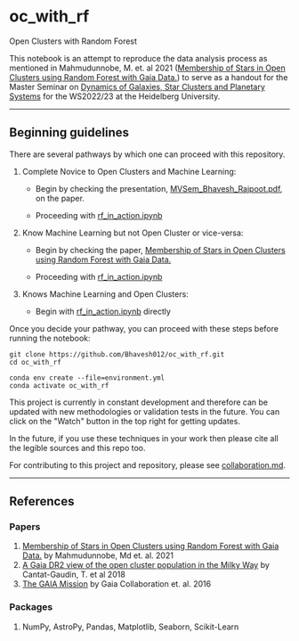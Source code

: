 # oc_with_rf

Open Clusters with Random Forest

This notebook is an attempt to reproduce the data analysis process as mentioned in Mahmudunnobe, M. et. al 2021 ([Membership of Stars in Open Clusters using Random Forest with Gaia Data.](https://doi.org/10.1140/epjs/s11734-021-00205-x)) to serve as a handout for the Master Seminar on [Dynamics of Galaxies, Star Clusters and Planetary Systems](https://wwwstaff.ari.uni-heidelberg.de/just/teaching/WS22/MVSem/) for the WS2022/23 at the Heidelberg University.

---
## Beginning guidelines

There are several pathways by which one can proceed with this repository.

1. Complete Novice to Open Clusters and Machine Learning:
   - Begin by checking the presentation, [MVSem_Bhavesh_Rajpoot.pdf](MVSem_Bhavesh_Rajpoot.pdf), on the paper.
  
   - Proceeding with [rf_in_action.ipynb](rf_in_action.ipynb)
  
2. Know Machine Learning but not Open Cluster or vice-versa:
   - Begin by checking the paper, [Membership of Stars in Open Clusters using Random Forest with Gaia Data.](https://doi.org/10.1140/epjs/s11734-021-00205-x)
  
   - Proceeding with [rf_in_action.ipynb](rf_in_action.ipynb)
  
3. Knows Machine Learning and Open Clusters:
   - Begin with [rf_in_action.ipynb](rf_in_action.ipynb) directly

Once you decide your pathway, you can proceed with these steps before running the notebook:

```
git clone https://github.com/Bhavesh012/oc_with_rf.git
cd oc_with_rf
```
```
conda env create --file=environment.yml
conda activate oc_with_rf
```

This project is currently in constant development and therefore can be updated with new methodologies or validation tests in the future. You can click on the "Watch" button in the top right for getting updates.

In the future, if you use these techniques in your work then please cite all the legible sources and this repo too.

For contributing to this project and repository, please see [collaboration.md](collaboration.md).

---
## References

### Papers

1. [Membership of Stars in Open Clusters using Random Forest with Gaia Data.](https://doi.org/10.1140/epjs/s11734-021-00205-x) by Mahmudunnobe, Md et. al. 2021
2. [A Gaia DR2 view of the open cluster population in the Milky Way](https://ui.adsabs.harvard.edu/abs/2018A%26A...618A..93C/abstract) by Cantat-Gaudin, T. et al 2018
3. [The GAIA Mission](https://ui.adsabs.harvard.edu/#abs/2016A%26A...595A...1G) by Gaia Collaboration et. al. 2016

### Packages

1. NumPy, AstroPy, Pandas, Matplotlib, Seaborn, Scikit-Learn
